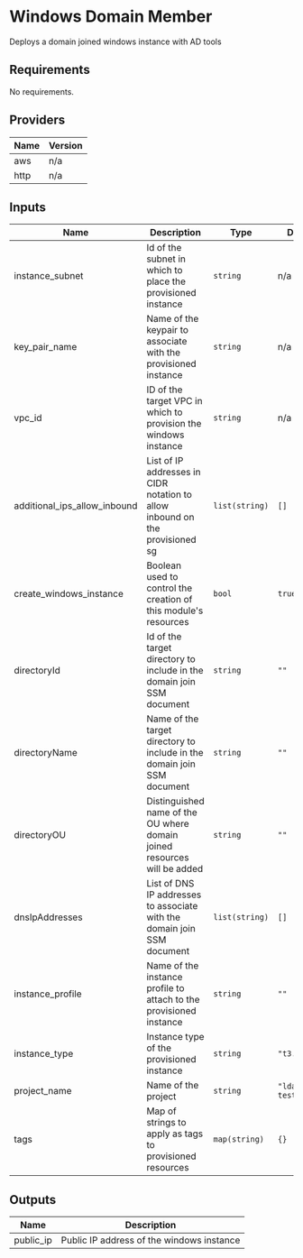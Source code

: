 # Windows Domain Member

Deploys a domain joined windows instance with AD tools

<!-- BEGIN TFDOCS -->
## Requirements

No requirements.

## Providers

| Name | Version |
|------|---------|
| aws | n/a |
| http | n/a |

## Inputs

| Name | Description | Type | Default | Required |
|------|-------------|------|---------|:--------:|
| instance\_subnet | Id of the subnet in which to place the provisioned instance | `string` | n/a | yes |
| key\_pair\_name | Name of the keypair to associate with the provisioned instance | `string` | n/a | yes |
| vpc\_id | ID of the target VPC in which to provision the windows instance | `string` | n/a | yes |
| additional\_ips\_allow\_inbound | List of IP addresses in CIDR notation to allow inbound on the provisioned sg | `list(string)` | `[]` | no |
| create\_windows\_instance | Boolean used to control the creation of this module's resources | `bool` | `true` | no |
| directoryId | Id of the target directory to include in the domain join SSM document | `string` | `""` | no |
| directoryName | Name of the target directory to include in the domain join SSM document | `string` | `""` | no |
| directoryOU | Distinguished name of the OU where domain joined resources will be added | `string` | `""` | no |
| dnsIpAddresses | List of DNS IP addresses to associate with the domain join SSM document | `list(string)` | `[]` | no |
| instance\_profile | Name of the instance profile to attach to the provisioned instance | `string` | `""` | no |
| instance\_type | Instance type of the provisioned instance | `string` | `"t3.medium"` | no |
| project\_name | Name of the project | `string` | `"ldapmaint-test"` | no |
| tags | Map of strings to apply as tags to provisioned resources | `map(string)` | `{}` | no |

## Outputs

| Name | Description |
|------|-------------|
| public\_ip | Public IP address of the windows instance |

<!-- END TFDOCS -->
